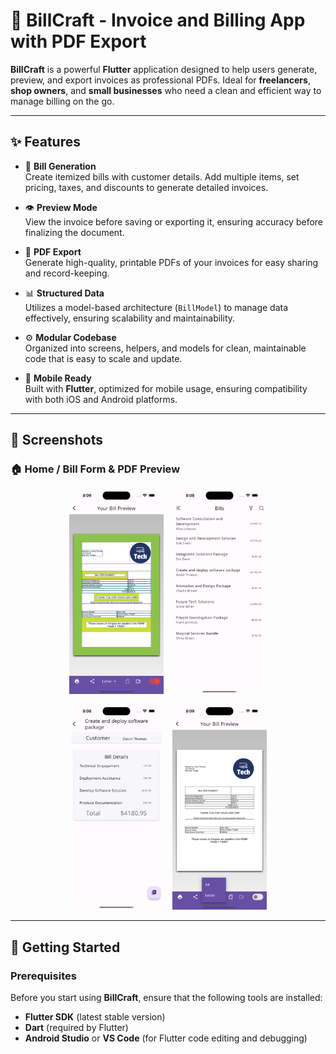 # 💼 BillCraft - Invoice and Billing App with PDF Export

**BillCraft** is a powerful **Flutter** application designed to help users generate, preview, and export invoices as professional PDFs. Ideal for **freelancers**, **shop owners**, and **small businesses** who need a clean and efficient way to manage billing on the go.

---

## ✨ Features

- 🧾 **Bill Generation**  
  Create itemized bills with customer details. Add multiple items, set pricing, taxes, and discounts to generate detailed invoices.

- 👁️ **Preview Mode**  
  View the invoice before saving or exporting it, ensuring accuracy before finalizing the document.

- 📄 **PDF Export**  
  Generate high-quality, printable PDFs of your invoices for easy sharing and record-keeping.

- 📊 **Structured Data**  
  Utilizes a model-based architecture (`BillModel`) to manage data effectively, ensuring scalability and maintainability.

- ⚙️ **Modular Codebase**  
  Organized into screens, helpers, and models for clean, maintainable code that is easy to scale and update.

- 📱 **Mobile Ready**  
  Built with **Flutter**, optimized for mobile usage, ensuring compatibility with both iOS and Android platforms.

---

## 📸 Screenshots
### 🏠 **Home / Bill Form & PDF Preview**  

<p align="center">
  <img src="assets/1.png" width="30%" style="margin-right: 10px;" />
  <img src="assets/2.png" width="30%" />
</p>

<p align="center">
  <img src="assets/3.png" width="30%" style="margin-right: 10px;" />
  <img src="assets/4.png" width="30%" />
</p>

---

## 🚀 Getting Started

### Prerequisites

Before you start using **BillCraft**, ensure that the following tools are installed:

- **Flutter SDK** (latest stable version)
- **Dart** (required by Flutter)
- **Android Studio** or **VS Code** (for Flutter code editing and debugging)

